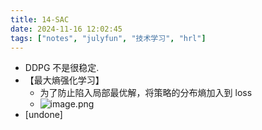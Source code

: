 ```yaml
---
title: 14-SAC
date: 2024-11-16 12:02:45
tags: ["notes", "julyfun", "技术学习", "hrl"]
---
```

- DDPG 不是很稳定.
- 【最大熵强化学习】
    - 为了防止陷入局部最优解，将策略的分布熵加入到 loss
    - ![image.png](https://how-to-1258460161.cos.ap-shanghai.myqcloud.com/how-to/20241116120051.webp)
- [undone]

